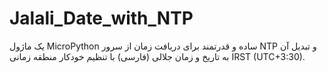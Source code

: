 # Jalali_Date_with_NTP
یک ماژول MicroPython ساده و قدرتمند برای دریافت زمان از سرور NTP و تبدیل آن به تاریخ و زمان جلالی (فارسی) با تنظیم خودکار منطقه زمانی IRST (UTC+3:30).

